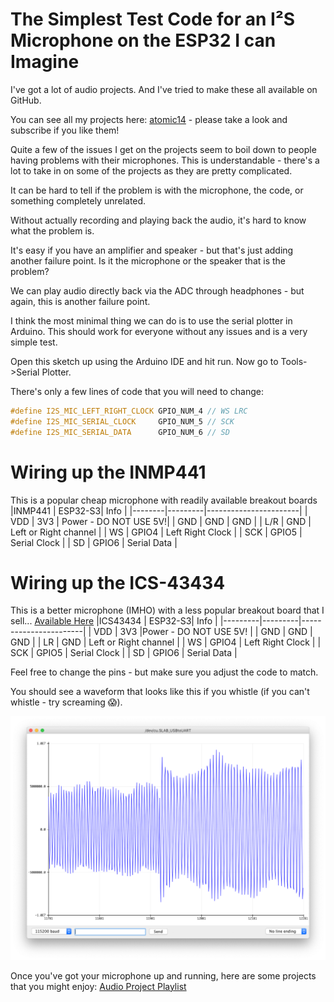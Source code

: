 # The Simplest Test Code for an I²S Microphone on the ESP32 I can Imagine

I've got a lot of audio projects. And I've tried to make these all available on GitHub.

You can see all my projects here: [atomic14](https://www.youtube.com/channel/UC4Otk-uDioJN0tg6s1QO9lw) - please take a look and subscribe if you like them!

Quite a few of the issues I get on the projects seem to boil down to people having problems with their microphones. This is understandable - there's a lot to take in on some of the projects as they are pretty complicated.

It can be hard to tell if the problem is with the microphone, the code, or something completely unrelated.

Without actually recording and playing back the audio, it's hard to know what the problem is.

It's easy if you have an amplifier and speaker - but that's just adding another failure point. Is it the microphone or the speaker that is the problem?

We can play audio directly back via the ADC through headphones - but again, this is another failure point.

I think the most minimal thing we can do is to use the serial plotter in Arduino. This should work for everyone without any issues and is a very simple test.

Open this sketch up using the Arduino IDE and hit run. Now go to Tools->Serial Plotter.

There's only a few lines of code that you will need to change:

```c++
#define I2S_MIC_LEFT_RIGHT_CLOCK GPIO_NUM_4 // WS LRC
#define I2S_MIC_SERIAL_CLOCK     GPIO_NUM_5 // SCK
#define I2S_MIC_SERIAL_DATA      GPIO_NUM_6 // SD
```

# Wiring up the INMP441

This is a popular cheap microphone with readily available breakout boards
|INMP441 | ESP32-S3| Info                  |
|--------|---------|-----------------------|
| VDD    | 3V3     | Power - DO NOT USE 5V!|
| GND    | GND     | GND                   |
| L/R    | GND     | Left or Right channel |
| WS     | GPIO4   | Left Right Clock      |
| SCK    | GPIO5   | Serial Clock          |
| SD     | GPIO6   | Serial Data           |

# Wiring up the ICS-43434

This is a better microphone (IMHO) with a less popular breakout board that I sell... [Available Here](https://www.tindie.com/products/21519/)
|ICS43434 | ESP32-S3| Info                  |
|---------|---------|-----------------------|
| VDD     | 3V3     |Power - DO NOT USE 5V! |
| GND     | GND     | GND                   |
| LR      | GND     | Left or Right channel |
| WS      | GPIO4   | Left Right Clock      |
| SCK     | GPIO5   | Serial Clock          |
| SD      | GPIO6   | Serial Data           |

Feel free to change the pins - but make sure you adjust the code to match.

You should see a waveform that looks like this if you whistle (if you can't whistle - try screaming 😱).

![Whistling](https://github.com/profharris/ESP32-S3-1.54in-TFT-Expansion-Board-with-Speaker/blob/main/code/INMP441-I2S-Mic-test/whistling.png)

Once you've got your microphone up and running, here are some projects that you might enjoy: 
[Audio Project Playlist](https://www.youtube.com/playlist?list=PL5vDt5AALlRfGVUv2x7riDMIOX34udtKD)
